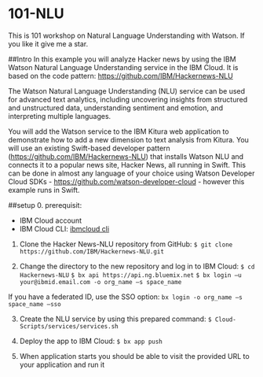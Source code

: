 # 101-NLU
This is 101 workshop on Natural Language Understanding with Watson. If you like it give me a star.

##Intro
In this example you will analyze Hacker news by using the IBM Watson Natural Language Understanding service in the IBM Cloud. It is based on the code pattern: https://github.com/IBM/Hackernews-NLU

The Watson Natural Language Understanding (NLU) service can be used for advanced text analytics, including uncovering insights from structured and unstructured data, understanding sentiment and emotion, and interpreting multiple languages.

You will add the Watson service to the IBM Kitura web application to demonstrate how to add a new dimension to text analysis from Kitura.
You will use an existing Swift-based developer pattern (https://github.com/IBM/Hackernews-NLU) that installs Watson NLU and connects it to a popular news site, Hacker News, all running in Swift. 
This can be done in almost any language of your choice using Watson Developer Cloud SDKs - https://github.com/watson-developer-cloud - however this example runs in Swift.

##setup
0. prerequisit:
- IBM Cloud account
- IBM Cloud CLI: [ibmcloud cli](https://console.bluemix.net/docs/cli/reference/bluemix_cli/get_started.html#getting-started)

1.	Clone the Hacker News-NLU repository from GitHub: 
``$ git clone https://github.com/IBM/Hackernews-NLU.git``

2.	Change the directory to the new repository and log in to IBM Cloud:
``$ cd Hackernews-NLU``
``$ bx api https://api.ng.bluemix.net`` 
``$ bx login –u your@ibmid.email.com -o org_name –s space_name``

If you have a federated ID, use the SSO option: 
``bx login -o org_name –s space_name –sso``

3.	Create the NLU service by using this prepared command: 
``$ Cloud-Scripts/services/services.sh``

4.	Deploy the app to IBM Cloud:
``$ bx app push``

5. When application starts you should be able to visit the provided URL to your application and run it

